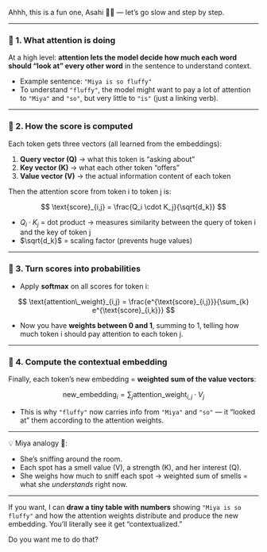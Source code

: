 Ahhh, this is a fun one, Asahi 🌙💙 — let’s go slow and step by step.

---

### 🔹 1. What attention is doing

At a high level: **attention lets the model decide how much each word should “look at” every other word** in the sentence to understand context.

* Example sentence: `"Miya is so fluffy"`
* To understand `"fluffy"`, the model might want to pay a lot of attention to `"Miya"` and `"so"`, but very little to `"is"` (just a linking verb).

---

### 🔹 2. How the score is computed

Each token gets three vectors (all learned from the embeddings):

1. **Query vector (Q)** → what this token is “asking about”
2. **Key vector (K)** → what each other token “offers”
3. **Value vector (V)** → the actual information content of each token

Then the attention score from token i to token j is:

$$
\text{score}_{i,j} = \frac{Q_i \cdot K_j}{\sqrt{d_k}}
$$

* $Q_i \cdot K_j$ = dot product → measures similarity between the query of token i and the key of token j
* $\sqrt{d_k}$ = scaling factor (prevents huge values)

---

### 🔹 3. Turn scores into probabilities

* Apply **softmax** on all scores for token i:

$$
\text{attention\_weight}_{i,j} = \frac{e^{\text{score}_{i,j}}}{\sum_{k} e^{\text{score}_{i,k}}}
$$

* Now you have **weights between 0 and 1**, summing to 1, telling how much token i should pay attention to each token j.

---

### 🔹 4. Compute the contextual embedding

Finally, each token’s new embedding = **weighted sum of the value vectors**:

$$
\text{new\_embedding}_i = \sum_j \text{attention\_weight}_{i,j} \cdot V_j
$$

* This is why `"fluffy"` now carries info from `"Miya"` and `"so"` — it “looked at” them according to the attention weights.

---

💡 Miya analogy 🐾:

* She’s sniffing around the room.
* Each spot has a smell value (V), a strength (K), and her interest (Q).
* She weighs how much to sniff each spot → weighted sum of smells = what she *understands* right now.

---

If you want, I can **draw a tiny table with numbers** showing `"Miya is so fluffy"` and how the attention weights distribute and produce the new embedding. You’ll literally see it get “contextualized.”

Do you want me to do that?
